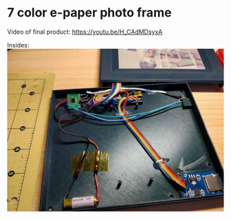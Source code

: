 # 7 color e-paper photo frame

Video of final product: https://youtu.be/H_CAdMDsyxA

Insides:<br>
![Inside](https://github.com/geoavia/E-Paper-Photo-Frame/blob/main/photo_frame_inside.jpg)


